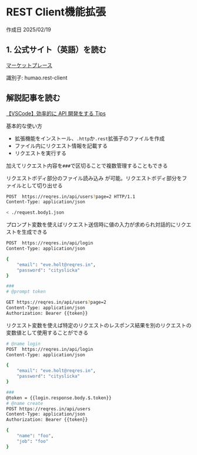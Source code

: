 # REST Client機能拡張

作成日 2025/02/19

## 1. 公式サイト（英語）を読む

[マーケットプレース](https://marketplace.visualstudio.com/items?itemName=humao.rest-client)

識別子: humao.rest-client

## 解説記事を読む

[【VSCode】効率的に API 開発をする Tips](https://zenn.dev/akkie1030/articles/vscode-rest-api)

基本的な使い方

- 拡張機能をインストール、`.http`か`.rest`拡張子のファイルを作成
- ファイル内にリクエスト情報を記載する
- リクエストを実行する

加えてリクエスト内容を`###`で区切ることで複数管理することもできる

リクエストボディ部分のファイル読み込み が可能。リクエストボディ部分をファイルとして切り出せる

```bash
POST  https://reqres.in/api/users?page=2 HTTP/1.1
Content-Type: application/json

< ./request.body1.json
```

プロンプト変数を使えばリクエスト送信時に値の入力が求められ対話的にリクエストを生成できる

```bash
POST  https://reqres.in/api/login
Content-Type: application/json

{
    "email": "eve.holt@reqres.in",
    "password": "cityslicka"
}

###
# @prompt token

GET https://reqres.in/api/users?page=2
Content-Type: application/json
Authorization: Bearer {{token}}
```

リクエスト変数を使えば特定のリクエストのレスポンス結果を別のリクエストの変数値として使用することができる

```bash
# @name login
POST  https://reqres.in/api/login
Content-Type: application/json

{
    "email": "eve.holt@reqres.in",
    "password": "cityslicka"
}

###
@token = {{login.response.body.$.token}}
# @name create
POST https://reqres.in/api/users
Content-Type: application/json
Authorization: Bearer {{token}}

{
    "name": "foo",
    "job": "foo"
}
```

